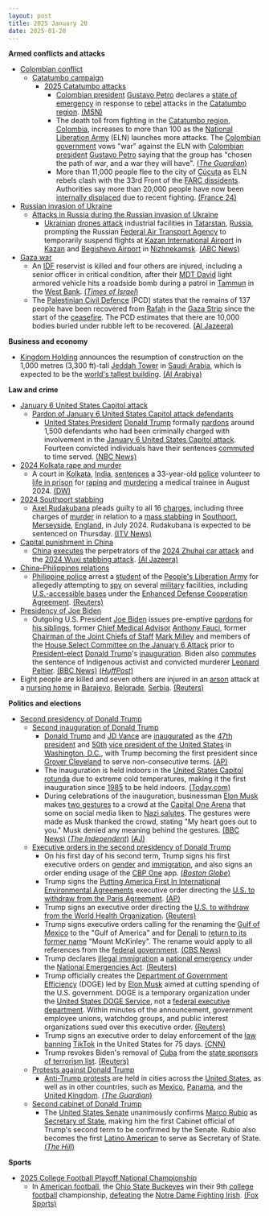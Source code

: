 ```yaml
---
layout: post
title: 2025 January 20
date: 2025-01-20
---
```



**Armed conflicts and attacks**

* [Colombian conflict](https://en.wikipedia.org/wiki/Colombian_conflict "Colombian conflict")
  + [Catatumbo campaign](https://en.wikipedia.org/wiki/Catatumbo_campaign "Catatumbo campaign")
    - [2025 Catatumbo attacks](https://en.wikipedia.org/wiki/2025_Catatumbo_attacks "2025 Catatumbo attacks")
      * [Colombian president](https://en.wikipedia.org/wiki/President_of_Colombia "President of Colombia") [Gustavo Petro](https://en.wikipedia.org/wiki/Gustavo_Petro "Gustavo Petro") declares a [state of emergency](https://en.wikipedia.org/wiki/State_of_emergency "State of emergency") in response to [rebel](https://en.wikipedia.org/wiki/National_Liberation_Army_%28Colombia%29 "National Liberation Army (Colombia)") attacks in the [Catatumbo region](https://en.wikipedia.org/wiki/Catatumbo_region "Catatumbo region"). [(MSN)](https://www.msn.com/en-gb/news/world/colombia-to-declare-state-of-emergency-as-violence-in-northern-regions-spikes/ar-AA1xy0fj)
      * The death toll from fighting in the [Catatumbo region](https://en.wikipedia.org/wiki/Catatumbo_region "Catatumbo region"), [Colombia](https://en.wikipedia.org/wiki/Colombia "Colombia"), increases to more than 100 as the [National Liberation Army](https://en.wikipedia.org/wiki/National_Liberation_Army_%28Colombia%29 "National Liberation Army (Colombia)") (ELN) launches more attacks. The [Colombian government](https://en.wikipedia.org/wiki/Government_of_Colombia "Government of Colombia") vows "war" against the ELN with [Colombian president](https://en.wikipedia.org/wiki/President_of_Colombia "President of Colombia") [Gustavo Petro](https://en.wikipedia.org/wiki/Gustavo_Petro "Gustavo Petro") saying that the group has "chosen the path of war, and a war they will have". [(*The Guardian*)](https://www.theguardian.com/world/2025/jan/20/colombia-guerrilla-violence-deaths)
      * More than 11,000 people flee to the city of [Cúcuta](https://en.wikipedia.org/wiki/C%C3%BAcuta "Cúcuta") as ELN rebels clash with the 33rd Front of the [FARC dissidents](https://en.wikipedia.org/wiki/FARC_dissidents "FARC dissidents"). Authorities say more than 20,000 people have now been [internally displaced](https://en.wikipedia.org/wiki/Internally_displaced_person "Internally displaced person") due to recent fighting. [(France 24)](https://www.france24.com/en/live-news/20250120-colombia-troops-try-to-contain-guerrilla-violence-that-has-killed-100)
* [Russian invasion of Ukraine](https://en.wikipedia.org/wiki/Russian_invasion_of_Ukraine "Russian invasion of Ukraine")
  + [Attacks in Russia during the Russian invasion of Ukraine](https://en.wikipedia.org/wiki/Attacks_in_Russia_during_the_Russian_invasion_of_Ukraine "Attacks in Russia during the Russian invasion of Ukraine")
    - [Ukrainian](https://en.wikipedia.org/wiki/Armed_Forces_of_Ukraine "Armed Forces of Ukraine") [drones attack](https://en.wikipedia.org/wiki/Drone_warfare "Drone warfare") industrial facilities in [Tatarstan](https://en.wikipedia.org/wiki/Tatarstan "Tatarstan"), [Russia](https://en.wikipedia.org/wiki/Russia "Russia"), prompting the Russian [Federal Air Transport Agency](https://en.wikipedia.org/wiki/Federal_Air_Transport_Agency "Federal Air Transport Agency") to temporarily suspend flights at [Kazan International Airport](https://en.wikipedia.org/wiki/Kazan_International_Airport "Kazan International Airport") in [Kazan](https://en.wikipedia.org/wiki/Kazan "Kazan") and [Begishevo Airport](https://en.wikipedia.org/wiki/Begishevo_Airport "Begishevo Airport") in [Nizhnekamsk](https://en.wikipedia.org/wiki/Nizhnekamsk "Nizhnekamsk"). [(ABC News)](https://abcnews.go.com/International/drones-attack-russian-military-industrial-hub-600-miles/story?id=117876447)
* [Gaza war](https://en.wikipedia.org/wiki/Gaza_war "Gaza war")
  + An [IDF](https://en.wikipedia.org/wiki/Israel_Defense_Forces "Israel Defense Forces") reservist is killed and four others are injured, including a senior officer in critical condition, after their [MDT David](https://en.wikipedia.org/wiki/MDT_David "MDT David") light armored vehicle hits a roadside bomb during a patrol in [Tammun](https://en.wikipedia.org/wiki/Tammun "Tammun") in the [West Bank](https://en.wikipedia.org/wiki/West_Bank "West Bank"). [(*Times of Israel*)](https://www.timesofisrael.com/liveblog_entry/idf-reservist-killed-two-others-wounded-by-roadside-bomb-in-west-bank-overnight/)
  + The [Palestinian Civil Defence](https://en.wikipedia.org/wiki/Palestinian_Civil_Defence "Palestinian Civil Defence") (PCD) states that the remains of 137 people have been recovered from [Rafah](https://en.wikipedia.org/wiki/Rafah "Rafah") in the [Gaza Strip](https://en.wikipedia.org/wiki/Gaza_Strip "Gaza Strip") since the start of the [ceasefire](https://en.wikipedia.org/wiki/2025_Gaza_war_ceasefire "2025 Gaza war ceasefire"). The PCD estimates that there are 10,000 bodies buried under rubble left to be recovered. [(Al Jazeera)](https://www.aljazeera.com/news/liveblog/2025/1/20/live-palestinian-prisoners-freed-by-israel-after-captives-released-in-gaza?update=3454862)

**Business and economy**

* [Kingdom Holding](https://en.wikipedia.org/wiki/Kingdom_Holding_Company "Kingdom Holding Company") announces the resumption of construction on the 1,000 metres (3,300 ft)-tall [Jeddah Tower](https://en.wikipedia.org/wiki/Jeddah_Tower "Jeddah Tower") in [Saudi Arabia](https://en.wikipedia.org/wiki/Saudi_Arabia "Saudi Arabia"), which is expected to be the [world's tallest building](https://en.wikipedia.org/wiki/List_of_tallest_buildings "List of tallest buildings"). [(Al Arabiya)](https://www.alarabiya.net/aswaq/realestate/2025/01/20/-%D8%A7%D9%84%D9%85%D9%85%D9%84%D9%83%D8%A9-%D8%A7%D9%84%D9%82%D8%A7%D8%A8%D8%B6%D8%A9-%D8%AA%D8%B9%D9%84%D9%86-%D8%A7%D8%B3%D8%AA%D8%A6%D9%86%D8%A7%D9%81-%D8%A3%D8%B9%D9%85%D8%A7%D9%84-%D8%A8%D9%86%D8%A7%D8%A1-%D8%A8%D8%B1%D8%AC-%D8%AC%D8%AF%D8%A9-%D8%A7%D9%84%D8%A3%D8%B7%D9%88%D9%84-%D9%81%D9%8A-%D8%A7%D9%84%D8%B9%D8%A7%D9%84%D9%85)

**Law and crime**

* [January 6 United States Capitol attack](https://en.wikipedia.org/wiki/January_6_United_States_Capitol_attack "January 6 United States Capitol attack")
  + [Pardon of January 6 United States Capitol attack defendants](https://en.wikipedia.org/wiki/Pardon_of_January_6_United_States_Capitol_attack_defendants "Pardon of January 6 United States Capitol attack defendants")
    - [United States President](https://en.wikipedia.org/wiki/President_of_the_United_States "President of the United States") [Donald Trump](https://en.wikipedia.org/wiki/Donald_Trump "Donald Trump") formally [pardons](https://en.wikipedia.org/wiki/Pardon "Pardon") around 1,500 defendants who had been criminally charged with involvement in the [January 6 United States Capitol attack](https://en.wikipedia.org/wiki/January_6_United_States_Capitol_attack "January 6 United States Capitol attack"). Fourteen convicted individuals have their sentences [commuted](https://en.wikipedia.org/wiki/Commutation_%28law%29 "Commutation (law)") to time served. [(NBC News)](https://www.nbcnews.com/politics/justice-department/trump-set-pardon-defendants-stormed-capitol-jan-6-2021-rcna187735)
* [2024 Kolkata rape and murder](https://en.wikipedia.org/wiki/2024_Kolkata_rape_and_murder "2024 Kolkata rape and murder")
  + A court in [Kolkata](https://en.wikipedia.org/wiki/Kolkata "Kolkata"), [India](https://en.wikipedia.org/wiki/India "India"), [sentences](https://en.wikipedia.org/wiki/Sentence_%28law%29 "Sentence (law)") a 33-year-old [police](https://en.wikipedia.org/wiki/Kolkata_Police "Kolkata Police") volunteer to [life in prison](https://en.wikipedia.org/wiki/Life_in_prison "Life in prison") for [raping](https://en.wikipedia.org/wiki/Rape_in_India "Rape in India") and [murdering](https://en.wikipedia.org/wiki/Murder_in_Indian_law "Murder in Indian law") a medical trainee in August 2024. [(DW)](https://www.dw.com/en/india-man-jailed-for-life-in-doctor-rape-murder-case/a-71346298)
* [2024 Southport stabbing](https://en.wikipedia.org/wiki/2024_Southport_stabbing "2024 Southport stabbing")
  + [Axel Rudakubana](https://en.wikipedia.org/wiki/Axel_Rudakubana "Axel Rudakubana") pleads guilty to all 16 [charges](https://en.wikipedia.org/wiki/Criminal_charge "Criminal charge"), including three charges of [murder](https://en.wikipedia.org/wiki/Murder_in_English_law "Murder in English law") in relation to a [mass stabbing](https://en.wikipedia.org/wiki/Mass_stabbing "Mass stabbing") in [Southport](https://en.wikipedia.org/wiki/Southport "Southport"), [Merseyside](https://en.wikipedia.org/wiki/Merseyside "Merseyside"), [England](https://en.wikipedia.org/wiki/England "England"), in July 2024. Rudakubana is expected to be sentenced on Thursday. [(ITV News)](https://www.itv.com/news/granada/2025-01-20/rudakubana-changes-pleas-to-guilty-on-first-day-of-trial-for-southport-attack)
* [Capital punishment in China](https://en.wikipedia.org/wiki/Capital_punishment_in_China "Capital punishment in China")
  + [China](https://en.wikipedia.org/wiki/China "China") [executes](https://en.wikipedia.org/wiki/Capital_punishment "Capital punishment") the perpetrators of the [2024 Zhuhai car attack](https://en.wikipedia.org/wiki/2024_Zhuhai_car_attack "2024 Zhuhai car attack") and the [2024 Wuxi stabbing attack](https://en.wikipedia.org/wiki/2024_Wuxi_stabbing_attack "2024 Wuxi stabbing attack"). [(Al Jazeera)](https://www.aljazeera.com/news/2025/1/20/china-executes-two-men-for-committing-deadly-revenge-on-society-crimes)
* [China–Philippines relations](https://en.wikipedia.org/wiki/China%E2%80%93Philippines_relations "China–Philippines relations")
  + [Philippine police](https://en.wikipedia.org/wiki/Philippine_National_Police "Philippine National Police") arrest a [student](https://en.wikipedia.org/wiki/Academic_institutions_of_the_armed_forces_of_China "Academic institutions of the armed forces of China") of the [People's Liberation Army](https://en.wikipedia.org/wiki/People%27s_Liberation_Army "People's Liberation Army") for allegedly attempting to [spy](https://en.wikipedia.org/wiki/Chinese_intelligence_activity_abroad "Chinese intelligence activity abroad") on several [military](https://en.wikipedia.org/wiki/Armed_Forces_of_the_Philippines "Armed Forces of the Philippines") facilities, including [U.S.-accessible bases](https://en.wikipedia.org/wiki/United_States_bases_in_the_Philippines "United States bases in the Philippines") under the [Enhanced Defense Cooperation Agreement](https://en.wikipedia.org/wiki/Enhanced_Defense_Cooperation_Agreement "Enhanced Defense Cooperation Agreement"). [(Reuters)](https://www.reuters.com/world/asia-pacific/philippines-arrests-chinese-national-suspicion-espionage-2025-01-20/)
* [Presidency of Joe Biden](https://en.wikipedia.org/wiki/Presidency_of_Joe_Biden "Presidency of Joe Biden")
  + Outgoing U.S. President [Joe Biden](https://en.wikipedia.org/wiki/Joe_Biden "Joe Biden") issues pre-emptive [pardons](https://en.wikipedia.org/wiki/Federal_pardons_in_the_United_States "Federal pardons in the United States") for [his siblings](https://en.wikipedia.org/wiki/Family_of_Joe_Biden "Family of Joe Biden"), former [Chief Medical Advisor](https://en.wikipedia.org/wiki/Chief_Medical_Advisor_to_the_President "Chief Medical Advisor to the President") [Anthony Fauci](https://en.wikipedia.org/wiki/Anthony_Fauci "Anthony Fauci"), former [Chairman of the Joint Chiefs of Staff](https://en.wikipedia.org/wiki/Chairman_of_the_Joint_Chiefs_of_Staff "Chairman of the Joint Chiefs of Staff") [Mark Milley](https://en.wikipedia.org/wiki/Mark_Milley "Mark Milley") and members of the [House Select Committee on the January 6 Attack](https://en.wikipedia.org/wiki/United_States_House_Select_Committee_on_the_January_6_Attack "United States House Select Committee on the January 6 Attack") prior to [President-elect](https://en.wikipedia.org/wiki/President-elect_of_the_United_States "President-elect of the United States") [Donald Trump](https://en.wikipedia.org/wiki/Donald_Trump "Donald Trump")'s [inauguration](https://en.wikipedia.org/wiki/Second_inauguration_of_Donald_Trump "Second inauguration of Donald Trump"). Biden also [commutes](https://en.wikipedia.org/wiki/Commutation_%28law%29 "Commutation (law)") the sentence of Indigenous activist and convicted murderer [Leonard Peltier](https://en.wikipedia.org/wiki/Leonard_Peltier "Leonard Peltier"). [(BBC News)](https://www.bbc.co.uk/news/articles/c8r5g5dezk4o) [(*HuffPost*)](https://www.huffpost.com/entry/joe-biden-leonard-peltier-clemency_n_67608b04e4b0d06419ec6367)
* Eight people are killed and seven others are injured in an [arson](https://en.wikipedia.org/wiki/Arson "Arson") attack at a [nursing home](https://en.wikipedia.org/wiki/Nursing_home "Nursing home") in [Barajevo](https://en.wikipedia.org/wiki/Barajevo "Barajevo"), [Belgrade](https://en.wikipedia.org/wiki/Belgrade "Belgrade"), [Serbia](https://en.wikipedia.org/wiki/Serbia "Serbia"). [(Reuters)](https://www.reuters.com/world/europe/eight-die-seven-injured-serbian-retirement-home-fire-2025-01-20/)

**Politics and elections**

* [Second presidency of Donald Trump](https://en.wikipedia.org/wiki/Second_presidency_of_Donald_Trump "Second presidency of Donald Trump")
  + [Second inauguration of Donald Trump](https://en.wikipedia.org/wiki/Second_inauguration_of_Donald_Trump "Second inauguration of Donald Trump")
    - [Donald Trump](https://en.wikipedia.org/wiki/Donald_Trump "Donald Trump") and [JD Vance](https://en.wikipedia.org/wiki/JD_Vance "JD Vance") are [inaugurated](https://en.wikipedia.org/wiki/Inauguration "Inauguration") as the [47th](https://en.wikipedia.org/wiki/List_of_presidents_of_the_United_States "List of presidents of the United States") [president](https://en.wikipedia.org/wiki/President_of_the_United_States "President of the United States") and [50th](https://en.wikipedia.org/wiki/List_of_vice_presidents_of_the_United_States "List of vice presidents of the United States") [vice president of the United States](https://en.wikipedia.org/wiki/Vice_President_of_the_United_States "Vice President of the United States") in [Washington, D.C.](https://en.wikipedia.org/wiki/Washington%2C_D.C. "Washington, D.C."), with Trump becoming the first president since [Grover Cleveland](https://en.wikipedia.org/wiki/Grover_Cleveland "Grover Cleveland") to serve non-consecutive terms. [(AP)](https://apnews.com/live/trump-inauguration-updates)
    - The inauguration is held indoors in the [United States Capitol](https://en.wikipedia.org/wiki/United_States_Capitol "United States Capitol") [rotunda](https://en.wikipedia.org/wiki/United_States_Capitol_rotunda "United States Capitol rotunda") due to extreme cold temperatures, making it the first inauguration since [1985](https://en.wikipedia.org/wiki/Second_inauguration_of_Ronald_Reagan "Second inauguration of Ronald Reagan") to be held indoors. [(Today.com)](https://www.today.com/news/politics/donald-trump-2025-indoor-inauguration-weather-rcna188400)
    - During celebrations of the inauguration, businessman [Elon Musk](https://en.wikipedia.org/wiki/Elon_Musk "Elon Musk") makes [two gestures](https://en.wikipedia.org/wiki/Elon_Musk_salute_controversy "Elon Musk salute controversy") to a crowd at the [Capital One Arena](https://en.wikipedia.org/wiki/Capital_One_Arena "Capital One Arena") that some on social media liken to [Nazi salutes](https://en.wikipedia.org/wiki/Nazi_salute "Nazi salute"). The gestures were made as Musk thanked the crowd, stating "My heart goes out to you." Musk denied any meaning behind the gestures. [(BBC News)](https://www.bbc.com/news/articles/cy48v1x4dv4o) [(*The Independent*)](https://www.independent.co.uk/news/world/americas/us-politics/elon-musk-salute-trump-inauguration-b2683095.html) [(AJ)](https://www.aljazeera.com/economy/2025/1/21/musk-accused-of-giving-nazi-salute-during-trump-inauguration-celebrations)
  + [Executive orders in the second presidency of Donald Trump](https://en.wikipedia.org/wiki/List_of_executive_orders_in_the_second_presidency_of_Donald_Trump "List of executive orders in the second presidency of Donald Trump")
    - On his first day of his second term, Trump signs his first executive orders on [gender](https://en.wikipedia.org/wiki/LGBTQ_rights_in_the_United_States "LGBTQ rights in the United States") and [immigration](https://en.wikipedia.org/wiki/Immigration_to_the_United_States "Immigration to the United States"), and also signs an order ending usage of the [CBP One](https://en.wikipedia.org/wiki/CBP_One "CBP One") app. [(*Boston Globe*)](https://www.bostonglobe.com/2025/01/20/nation/donald-trump-executive-orders/)
    - Trump signs the [Putting America First In International Environmental Agreements](https://en.wikipedia.org/wiki/Putting_America_First_In_International_Environmental_Agreements "Putting America First In International Environmental Agreements") executive order directing the [U.S. to withdraw from the Paris Agreement](https://en.wikipedia.org/wiki/United_States_withdrawal_from_the_Paris_Agreement "United States withdrawal from the Paris Agreement"). [(AP)](https://apnews.com/article/trump-paris-agreement-climate-change-788907bb89fe307a964be757313cdfb0)
    - Trump signs an executive order directing the [U.S. to withdraw from the World Health Organization](https://en.wikipedia.org/wiki/United_States_withdrawal_from_the_World_Health_Organization "United States withdrawal from the World Health Organization"). [(Reuters)](https://www.reuters.com/world/us/trump-signs-executive-withdrawing-world-health-organization-2025-01-21/)
    - Trump signs executive orders calling for the renaming the [Gulf of Mexico](https://en.wikipedia.org/wiki/Gulf_of_Mexico "Gulf of Mexico") to the "Gulf of America" and for [Denali](https://en.wikipedia.org/wiki/Denali "Denali") to [return to its former name](https://en.wikipedia.org/wiki/Denali%E2%80%93Mount_McKinley_naming_dispute "Denali–Mount McKinley naming dispute") "Mount McKinley". The rename would apply to all references from the [federal government](https://en.wikipedia.org/wiki/Federal_government_of_the_United_States "Federal government of the United States"). [(CBS News)](https://www.cbsnews.com/news/trump-rename-gulf-of-mexico-denali/)
    - Trump declares [illegal immigration](https://en.wikipedia.org/wiki/Illegal_immigration_to_the_United_States "Illegal immigration to the United States") a [national emergency](https://en.wikipedia.org/wiki/List_of_national_emergencies_in_the_United_States "List of national emergencies in the United States") under the [National Emergencies Act](https://en.wikipedia.org/wiki/National_Emergencies_Act "National Emergencies Act"). [(Reuters)](https://www.reuters.com/world/us/trump-declare-national-emergency-border-trump-official-says-2025-01-20/)
    - Trump officially creates the [Department of Government Efficiency](https://en.wikipedia.org/wiki/Department_of_Government_Efficiency "Department of Government Efficiency") (DOGE) led by [Elon Musk](https://en.wikipedia.org/wiki/Elon_Musk "Elon Musk") aimed at cutting spending of the U.S. government. DOGE is a temporary organization under the [United States DOGE Service](https://en.wikipedia.org/wiki/United_States_DOGE_Service "United States DOGE Service"), not a [federal executive department](https://en.wikipedia.org/wiki/United_States_federal_executive_departments "United States federal executive departments"). Within minutes of the announcement, government employee unions, watchdog groups, and public interest organizations sued over this executive order. [(Reuters)](https://www.reuters.com/world/us/trump-use-one-his-first-executive-orders-create-doge-semafor-reports-2025-01-20/)
    - Trump signs an executive order to delay enforcement of the [law](https://en.wikipedia.org/wiki/Protecting_Americans_from_Foreign_Adversary_Controlled_Applications_Act "Protecting Americans from Foreign Adversary Controlled Applications Act") [banning](https://en.wikipedia.org/wiki/Restrictions_on_TikTok_in_the_United_States "Restrictions on TikTok in the United States") [TikTok](https://en.wikipedia.org/wiki/TikTok "TikTok") in the United States for 75 days. [(CNN)](https://www.cnn.com/2025/01/20/tech/tiktok-future-donald-trump-ban-sale/index.html)
    - Trump revokes Biden's removal of [Cuba](https://en.wikipedia.org/wiki/Cuba "Cuba") from the [state sponsors of terrorism list](https://en.wikipedia.org/wiki/State_Sponsors_of_Terrorism_%28U.S._list%29 "State Sponsors of Terrorism (U.S. list)"). [(Reuters)](https://www.reuters.com/world/americas/trump-revokes-biden-removal-cuba-us-state-sponsors-terrorism-list-2025-01-21/)
  + [Protests against Donald Trump](https://en.wikipedia.org/wiki/Protests_against_Donald_Trump "Protests against Donald Trump")
    - [Anti-Trump protests](https://en.wikipedia.org/wiki/Protests_against_the_second_presidency_of_Donald_Trump "Protests against the second presidency of Donald Trump") are held in cities across the [United States](https://en.wikipedia.org/wiki/United_States "United States"), as well as in other countries, such as [Mexico](https://en.wikipedia.org/wiki/Mexico "Mexico"), [Panama](https://en.wikipedia.org/wiki/Panama "Panama"), and the [United Kingdom](https://en.wikipedia.org/wiki/United_Kingdom "United Kingdom"). [(*The Guardian*)](https://www.theguardian.com/us-news/gallery/2025/jan/20/anti-trump-protests-photos)
  + [Second cabinet of Donald Trump](https://en.wikipedia.org/wiki/Second_cabinet_of_Donald_Trump "Second cabinet of Donald Trump")
    - The [United States Senate](https://en.wikipedia.org/wiki/United_States_Senate "United States Senate") unanimously confirms [Marco Rubio](https://en.wikipedia.org/wiki/Marco_Rubio "Marco Rubio") as [Secretary of State](https://en.wikipedia.org/wiki/United_States_Secretary_of_State "United States Secretary of State"), making him the first Cabinet official of Trump's second term to be confirmed by the Senate. Rubio also becomes the first [Latino American](https://en.wikipedia.org/wiki/Hispanic_and_Latino_Americans "Hispanic and Latino Americans") to serve as Secretary of State. [(*The Hill*)](https://thehill.com/policy/international/5096622-senate-confirms-marco-rubio-secretary/)

**Sports**

* [2025 College Football Playoff National Championship](https://en.wikipedia.org/wiki/2025_College_Football_Playoff_National_Championship "2025 College Football Playoff National Championship")
  + In [American football](https://en.wikipedia.org/wiki/American_football "American football"), the [Ohio State Buckeyes](https://en.wikipedia.org/wiki/Ohio_State_Buckeyes_football "Ohio State Buckeyes football") win their 9th [college football](https://en.wikipedia.org/wiki/College_football "College football") championship, [defeating](https://en.wikipedia.org/wiki/2024_Notre_Dame_Fighting_Irish_football_team "2024 Notre Dame Fighting Irish football team") the [Notre Dame Fighting Irish](https://en.wikipedia.org/wiki/Notre_Dame_Fighting_Irish_football_team "Notre Dame Fighting Irish football team"). [(Fox Sports)](https://www.foxsports.com/live-blog/college-football/ohio-state-vs-notre-dame-live-updates-cfp-national-championship-highlights)
